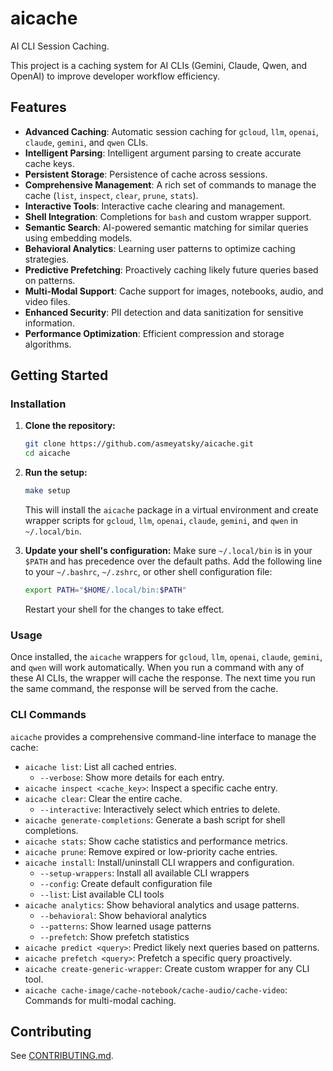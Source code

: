 # aicache

AI CLI Session Caching.

This project is a caching system for AI CLIs (Gemini, Claude, Qwen, and OpenAI) to improve developer workflow efficiency.

## Features

- **Advanced Caching**: Automatic session caching for `gcloud`, `llm`, `openai`, `claude`, `gemini`, and `qwen` CLIs.
- **Intelligent Parsing**: Intelligent argument parsing to create accurate cache keys.
- **Persistent Storage**: Persistence of cache across sessions.
- **Comprehensive Management**: A rich set of commands to manage the cache (`list`, `inspect`, `clear`, `prune`, `stats`).
- **Interactive Tools**: Interactive cache clearing and management.
- **Shell Integration**: Completions for `bash` and custom wrapper support.
- **Semantic Search**: AI-powered semantic matching for similar queries using embedding models.
- **Behavioral Analytics**: Learning user patterns to optimize caching strategies.
- **Predictive Prefetching**: Proactively caching likely future queries based on patterns.
- **Multi-Modal Support**: Cache support for images, notebooks, audio, and video files.
- **Enhanced Security**: PII detection and data sanitization for sensitive information.
- **Performance Optimization**: Efficient compression and storage algorithms.

## Getting Started

### Installation

1.  **Clone the repository:**
    ```bash
    git clone https://github.com/asmeyatsky/aicache.git
    cd aicache
    ```

2.  **Run the setup:**
    ```bash
    make setup
    ```
    This will install the `aicache` package in a virtual environment and create wrapper scripts for `gcloud`, `llm`, `openai`, `claude`, `gemini`, and `qwen` in `~/.local/bin`.

3.  **Update your shell's configuration:**
    Make sure `~/.local/bin` is in your `$PATH` and has precedence over the default paths. Add the following line to your `~/.bashrc`, `~/.zshrc`, or other shell configuration file:
    ```bash
    export PATH="$HOME/.local/bin:$PATH"
    ```
    Restart your shell for the changes to take effect.

### Usage

Once installed, the `aicache` wrappers for `gcloud`, `llm`, `openai`, `claude`, `gemini`, and `qwen` will work automatically. When you run a command with any of these AI CLIs, the wrapper will cache the response. The next time you run the same command, the response will be served from the cache.

### CLI Commands

`aicache` provides a comprehensive command-line interface to manage the cache:

*   `aicache list`: List all cached entries.
    *   `--verbose`: Show more details for each entry.
*   `aicache inspect <cache_key>`: Inspect a specific cache entry.
*   `aicache clear`: Clear the entire cache.
    *   `--interactive`: Interactively select which entries to delete.
*   `aicache generate-completions`: Generate a bash script for shell completions.
*   `aicache stats`: Show cache statistics and performance metrics.
*   `aicache prune`: Remove expired or low-priority cache entries.
*   `aicache install`: Install/uninstall CLI wrappers and configuration.
    *   `--setup-wrappers`: Install all available CLI wrappers
    *   `--config`: Create default configuration file
    *   `--list`: List available CLI tools
*   `aicache analytics`: Show behavioral analytics and usage patterns.
    *   `--behavioral`: Show behavioral analytics
    *   `--patterns`: Show learned usage patterns
    *   `--prefetch`: Show prefetch statistics
*   `aicache predict <query>`: Predict likely next queries based on patterns.
*   `aicache prefetch <query>`: Prefetch a specific query proactively.
*   `aicache create-generic-wrapper`: Create custom wrapper for any CLI tool.
*   `aicache cache-image/cache-notebook/cache-audio/cache-video`: Commands for multi-modal caching.

## Contributing

See [CONTRIBUTING.md](CONTRIBUTING.md).
